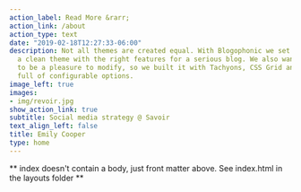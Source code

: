 ```yaml
---
action_label: Read More &rarr;
action_link: /about
action_type: text
date: "2019-02-18T12:27:33-06:00"
description: Not all themes are created equal. With Blogophonic we set out to create
  a clean theme with the right features for a serious blog. We also wanted Blogophonic
  to be a pleasure to modify, so we built it with Tachyons, CSS Grid and packed it
  full of configurable options.
image_left: true
images:
- img/revoir.jpg
show_action_link: true
subtitle: Social media strategy @ Savoir
text_align_left: false
title: Emily Cooper
type: home
---
```


** index doesn't contain a body, just front matter above.
See index.html in the layouts folder **

